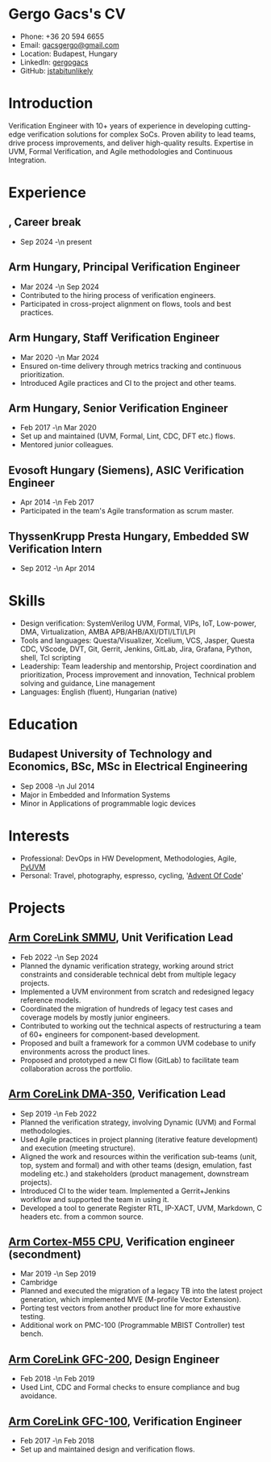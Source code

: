 # Gergo Gacs's CV

- Phone: +36 20 594 6655
- Email: [gacsgergo@gmail.com](mailto:gacsgergo@gmail.com)
- Location: Budapest, Hungary
- LinkedIn: [gergogacs](https://linkedin.com/in/gergogacs)
- GitHub: [jstabitunlikely](https://github.com/jstabitunlikely)


# Introduction

Verification Engineer with 10+ years of experience in developing cutting-edge verification solutions for complex SoCs. Proven ability to lead teams, drive process improvements, and deliver high-quality results. Expertise in UVM, Formal Verification, and Agile methodologies and Continuous Integration.

# Experience

## , Career break

- Sep 2024 -\n present

## Arm Hungary, Principal Verification Engineer

- Mar 2024 -\n Sep 2024
- Contributed to the hiring process of verification engineers.
- Participated in cross-project alignment on flows, tools and best practices.

## Arm Hungary, Staff Verification Engineer

- Mar 2020 -\n Mar 2024
- Ensured on-time delivery through metrics tracking and continuous prioritization.
- Introduced Agile practices and CI to the project and other teams.

## Arm Hungary, Senior Verification Engineer

- Feb 2017 -\n Mar 2020
- Set up and maintained (UVM, Formal, Lint, CDC, DFT etc.) flows.
- Mentored junior colleagues.

## Evosoft Hungary (Siemens), ASIC Verification Engineer

- Apr 2014 -\n Feb 2017
- Participated in the team's Agile transformation as scrum master.

## ThyssenKrupp Presta Hungary, Embedded SW Verification Intern

- Sep 2012 -\n Apr 2014

# Skills

- Design verification: SystemVerilog UVM, Formal, VIPs, IoT, Low-power, DMA, Virtualization, AMBA APB/AHB/AXI/DTI/LTI/LPI
- Tools and languages: Questa/Visualizer, Xcelium, VCS, Jasper, Questa CDC, VScode, DVT, Git, Gerrit, Jenkins, GitLab, Jira, Grafana, Python, shell, Tcl scripting
- Leadership: Team leadership and mentorship, Project coordination and prioritization, Process improvement and innovation, Technical problem solving and guidance, Line management
- Languages: English (fluent), Hungarian (native)
# Education

## Budapest University of Technology and Economics, BSc, MSc in Electrical Engineering

- Sep 2008 -\n Jul 2014
- Major in Embedded and Information Systems
- Minor in Applications of programmable logic devices

# Interests

- Professional: DevOps in HW Development, Methodologies, Agile, [PyUVM](https://github.com/jstabitunlikely/apb5vip)
- Personal: Travel, photography, espresso, cycling, '[Advent Of Code](https://github.com/jstabitunlikely/adventofcode)'
# Projects

## [Arm CoreLink SMMU](https://www.arm.com/products/silicon-ip-system/system-controllers/mmu), Unit Verification Lead

- Feb 2022 -\n Sep 2024
- Planned the dynamic verification strategy, working around strict constraints and considerable technical debt from multiple legacy projects.
- Implemented a UVM environment from scratch and redesigned legacy reference models.
- Coordinated the migration of hundreds of legacy test cases and coverage models by mostly junior engineers.
- Contributed to working out the technical aspects of restructuring a team of 60+ engineers for component-based development.
- Proposed and built a framework for a common UVM codebase to unify environments across the product lines.
- Proposed and prototyped a new CI flow (GitLab) to facilitate team collaboration across the portfolio.

## [Arm CoreLink DMA-350](https://developer.arm.com/Processors/CoreLink%20DMA-350), Verification Lead

- Sep 2019 -\n Feb 2022
- Planned the verification strategy, involving Dynamic (UVM) and Formal methodologies.
- Used Agile practices in project planning (iterative feature development) and execution (meeting structure).
- Aligned the work and resources within the verification sub-teams (unit, top, system and formal) and with other teams (design, emulation, fast modeling etc.) and stakeholders (product management, downstream projects).
- Introduced CI to the wider team. Implemented a Gerrit+Jenkins workflow and supported the team in using it.
- Developed a tool to generate Register RTL, IP-XACT, UVM, Markdown, C headers etc. from a common source.

## [Arm Cortex-M55 CPU](https://developer.arm.com/processors/cortex-m55), Verification engineer (secondment)

- Mar 2019 -\n Sep 2019
- Cambridge
- Planned and executed the migration of a legacy TB into the latest project generation, which implemented MVE (M-profile Vector Extension).
- Porting test vectors from another product line for more exhaustive testing.
- Additional work on PMC-100 (Programmable MBIST Controller) test bench.

## [Arm CoreLink GFC-200](https://developer.arm.com/documentation/101484/0000/Overview/About-the-GFC-200), Design Engineer

- Feb 2018 -\n Feb 2019
- Used Lint, CDC and Formal checks to ensure compliance and bug avoidance.

## [Arm CoreLink GFC-100](https://developer.arm.com/documentation/101059/0000/introduction/about-gfc-100), Verification Engineer

- Feb 2017 -\n Feb 2018
- Set up and maintained design and verification flows.

